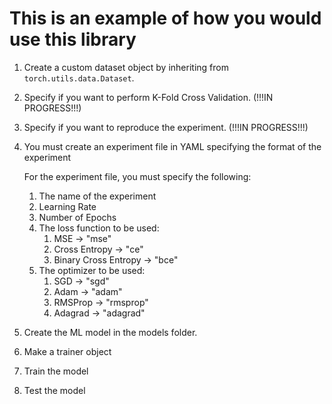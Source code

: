 # This is an example of how you would use this library
1. Create a custom dataset object by inheriting from `torch.utils.data.Dataset`.
1. Specify if you want to perform K-Fold Cross Validation. (!!!IN PROGRESS!!!)
1. Specify if you want to reproduce the experiment. (!!!IN PROGRESS!!!)
1. You must create an experiment file in YAML specifying the format of the experiment

    For the experiment file, you must specify the following:
    1. The name of the experiment
    1. Learning Rate
    1. Number of Epochs
    1. The loss function to be used:
        1. MSE -> "mse"
        1. Cross Entropy -> "ce"
        1. Binary Cross Entropy -> "bce"
    1. The optimizer to be used:
        1. SGD -> "sgd"
        1. Adam -> "adam"
        1. RMSProp -> "rmsprop"
        1. Adagrad -> "adagrad"

1. Create the ML model in the models folder.
1. Make a trainer object
1. Train the model
1. Test the model